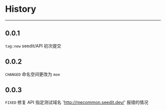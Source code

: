 # History

---

## 0.0.1

`tag:new` seedit/API 初次提交

## 0.0.2
`CHANGED` 命名空间更改为 `moe`

## 0.0.3
`FIXED` 修复 API 指定测试域名 'http://mecommon.seedit.dev/' 报错的情况

